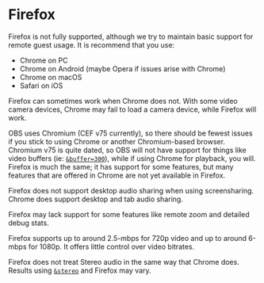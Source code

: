 # Firefox

Firefox is not fully supported, although we try to maintain basic support for remote guest usage. It is recommend that you use:

* Chrome on PC
* Chrome on Android (maybe Opera if issues arise with Chrome)
* Chrome on macOS
* Safari on iOS

Firefox can sometimes work when Chrome does not. With some video camera devices, Chrome may fail to load a camera device, while Firefox will work.

OBS uses Chromium (CEF v75 currently), so there should be fewest issues if you stick to using Chrome or another Chromium-based browser. Chromium v75 is quite dated, so OBS will not have support for things like video buffers (ie: [`&buffer=300`](../advanced-settings/view-parameters/buffer.md)), while if using Chrome for playback, you will. Firefox is much the same; it has support for some features, but many features that are offered in Chrome are not yet available in Firefox.

Firefox does not support desktop audio sharing when using screensharing. Chrome does support desktop and tab audio sharing.

Firefox may lack support for some features like remote zoom and detailed debug stats.

Firefox supports up to around 2.5-mbps for 720p video and up to around 6-mbps for 1080p. It offers little control over video bitrates.

Firefox does not treat Stereo audio in the same way that Chrome does. Results using [`&stereo`](../general-settings/stereo.md) and Firefox may vary.
